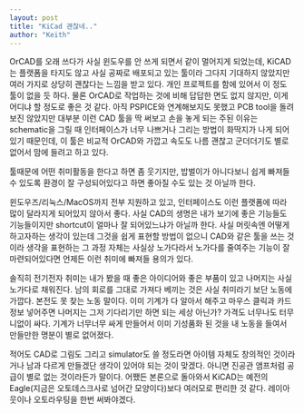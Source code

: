 ```yaml
---
layout: post
title: "KiCad 괜찮네.."
author: "Keith"
---
```



OrCAD를 오래 쓰다가 사실 윈도우를 안 쓰게 되면서 같이 멀어지게 되었는데, KiCAD는 플랫폼을 타지도 않고 사실 공짜로 배포되고 있는 툴이라 그다지 기대하지 않았지만 여러 가지로 상당히 괜찮다는 느낌을 받고 있다. 개인 프로젝트를 함에 있어서 이 정도 툴이 없을 듯 하다. 물론 OrCAD로 작업하는 것에 비해 답답한 면도 없지 않지만, 이게 어디냐 할 정도로 좋은 것 같다. 아직 PSPICE와 연계해보지도 못했고 PCB tool을 돌려보진 않았지만 대부분 이런 CAD 툴을 딱 써보고 손을 놓게 되는 주된 이유는 schematic을 그릴 때 인터페이스가 너무 나쁘거나 그리는 방법이 화딱지가 나게 되어있기 때문인데, 이 툴은 비교적 OrCAD와 가깝고 속도도 나름 괜찮고 군더더기도 별로 없어서 맘에 들려고 하고 있다.




툴때문에 어떤 취미활동을 한다고 하면 좀 웃기지만, 밥벌이가 아니다보니 쉽게 빠져들 수 있도록 환경이 잘 구성되어있다고 하면 좋아질 수도 있는 것 아닐까 한다.




윈도우즈/리눅스/MacOS까지 전부 지원하고 있고, 인터페이스도 이런 플랫폼에 따라 많이 달라지게 되어있지 않아서 좋다. 사실 CAD의 생명은 내가 보기에 좋은 기능들도 기능들이지만 shortcut이 얼마나 잘 되어있느냐가 아닐까 한다. 사실 머릿속엔 어떻게 하고자하는 생각이 있는데 그것을 쉽게 표현할 방법이 없으니 CAD와 같은 툴을 쓰는 것이라 생각을 표현하는 그 과정 자체는 사실상 노가다라서 노가다를 줄여주는 기능이 잘 마련되어있다면 언제든 이런 취미에 빠져들 용의가 있다.




솔직히 전기전자 취미는 내가 봤을 때 좋은 아이디어와 좋은 부품이 있고 나머지는 사실 노가다로 채워진다. 남의 회로를 그대로 가져다 베끼는 것은 사실 취미라기 보단 노동에 가깝다. 본전도 못 찾는 노동 말이다. 이미 기계가 다 알아서 해주고 마우스 클릭과 카드 정보 넣어주면 나머지는 그저 기다리기만 하면 되는 세상 아닌가? 가격도 너무나도 터무니없이 싸다. 기계가 너무너무 싸게 만들어서 이미 기성품화 된 것을 내 노동을 들여서 만들만한 명분이 별로 없어졌다.




적어도 CAD로 그림도 그리고 simulator도 쓸 정도라면 아이템 자체도 창의적인 것이라거나 남과 다르게 만들겠단 생각이 있어야 되는 것이 맞겠다. 아니면 진공관 앰프처럼 공급이 별로 없는 것이라든가 말이다. 어쨌든 본론으로 돌아와서 KiCAD는 예전의 Eagle(지금은 오토데스크사로 넘어간 모양이다)보다 여러모로 편리한 것 같다. 레이아웃이나 오토라우팅을 한번 써봐야겠다. 


